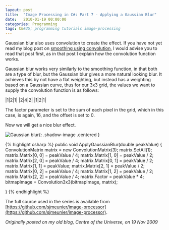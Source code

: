 ```yaml
---
layout: post
title:  "Image Processing in C#: Part 7 - Applying a Gaussian Blur"
date:   2010-01-19 00:00:00
categories: Programming
tags: C&#35; programming tutorials image-processing
---
```


Gaussian blur also uses convolution to create the effect. If you have not yet read my blog post on [smoothing using convolution](2010/01/19/image-processing-in-csharp-part-6-smoothing-using-convolution.html), I would advise you to read that post first, as in that post I explain how the convolution function works.

Gaussian blur works very similarly to the smoothing function, in that both are a type of blur, but the Gaussian blur gives a more natural looking blur. It achieves this by not have a flat weighting, but instead has a weighting based on a Gaussian curve, thus for our 3x3 grid, the values we want to supply the convolution function is as follows:
<!--more-->

|1|2|1|
|2|4|2|
|1|2|1|

The factor parameter is set to the sum of each pixel in the grid, which in this case, is again, 16, and the offset is set to 0.

Now we will get a nice blur effect.

![Gaussian blur](/assets/images/blog/Garfield-Gaussian.jpg){: .shadow-image .centered }

{% highlight csharp %}
public void ApplyGaussianBlur(double peakValue)
{
    ConvolutionMatrix matrix = new ConvolutionMatrix(3);
    matrix.SetAll(1);
    matrix.Matrix[0, 0] = peakValue / 4;
    matrix.Matrix[1, 0] = peakValue / 2;
    matrix.Matrix[2, 0] = peakValue / 4;
    matrix.Matrix[0, 1] = peakValue / 2;
    matrix.Matrix[1, 1] = peakValue;
    matrix.Matrix[2, 1] = peakValue / 2;
    matrix.Matrix[0, 2] = peakValue / 4;
    matrix.Matrix[1, 2] = peakValue / 2;
    matrix.Matrix[2, 2] = peakValue / 4;
    matrix.Factor = peakValue * 4;
    bitmapImage = Convolution3x3(bitmapImage, matrix);

}
{% endhighlight %}

The full source used in the series is available from [https://github.com/sjmeunier/image-processor](https://github.com/sjmeunier/image-processor).

_Originally posted on my old blog, Centre of the Universe, on 19 Nov 2009_